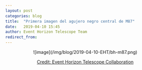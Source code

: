 ```yaml
---
layout: post
categories: blog
title:  "Primera imagen del agujero negro central de M87"
date:   2019-04-10 15:45
author: Event Horizon Telescope Team
redirect_from:
---
```

<div>
  <center>
    ![image](/img/blog/2019-04-10-EHT/bh-m87.png)
  </center>
</div>
<p style="text-align: center"><a href="https://eventhorizontelescope.org/">Credit: Event Horizon Telescope Collaboration</a>
